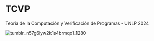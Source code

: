 # TCVP
Teoría de la Computación y Verificación de Programas - UNLP 2024

![tumblr_n57g6iyw2k1s4brmqo1_1280](https://github.com/Austin-Myles/TCVP/assets/88697751/91076373-7a54-49a4-b310-0dadfc6e6bad)
